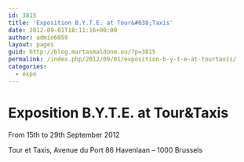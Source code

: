 ```yaml
---
id: 3815
title: 'Exposition B.Y.T.E. at Tour&#038;Taxis'
date: 2012-09-01T18:11:16+00:00
author: admin6059
layout: pages
guid: http://blog.martasmaldone.eu/?p=3815
permalink: /index.php/2012/09/01/exposition-b-y-t-e-at-tourtaxis/
categories:
  - expo
---
```

# Exposition B.Y.T.E. at Tour&Taxis

From 15th to 29th September 2012
  
Tour et Taxis, Avenue du Port 86 Havenlaan – 1000 Brussels